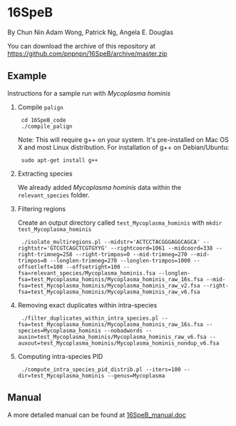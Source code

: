 16SpeB
===
By Chun Nin Adam Wong, Patrick Ng, Angela E. Douglas

You can download the archive of this repository at https://github.com/pnpnpn/16SpeB/archive/master.zip

Example
---

Instructions for a sample run with *Mycoplasma hominis*

1. Compile `palign`

        cd 16SpeB_code
        ./compile_palign

    Note: This will require g++ on your system. It's pre-installed on Mac OS X and
    most Linux distribution. For installation of g++ on Debian/Ubuntu:

        sudo apt-get install g++

2. Extracting species

    We already added *Mycoplasma hominis* data within the `relevant_species` folder.

3. Filtering regions

    Create an output directory called `test_Mycoplasma_hominis` with `mkdir test_Mycoplasma_hominis`

        ./isolate_multiregions.pl --midstr='ACTCCTACGGGAGGCAGCA' --rightstr='GTCGTCAGCTCGTGYYG' --rightcoord=1061 --midcoord=338 --right-trimneg=258 --right-trimpos=0 --mid-trimneg=270 --mid-trimpos=0 --longlen-trimneg=270 --longlen-trimpos=1000 --offsetleft=100 --offsetright=100 --fsa=relevant_species/Mycoplasma_hominis.fsa --longlen-fsa=test_Mycoplasma_hominis/Mycoplasma_hominis_raw_16s.fsa --mid-fsa=test_Mycoplasma_hominis/Mycoplasma_hominis_raw_v2.fsa --right-fsa=test_Mycoplasma_hominis/Mycoplasma_hominis_raw_v6.fsa

4. Removing exact duplicates within intra-species

        ./filter_duplicates_within_intra_species.pl --fsa=test_Mycoplasma_hominis/Mycoplasma_hominis_raw_16s.fsa --species=Mycoplasma_hominis --nobadwords --auxin=test_Mycoplasma_hominis/Mycoplasma_hominis_raw_v6.fsa --auxout=test_Mycoplasma_hominis/Mycoplasma_hominis_nondup_v6.fsa

5. Computing intra-species PID

        ./compute_intra_species_pid_distrib.pl --iters=100 --dir=test_Mycoplasma_hominis --genus=Mycoplasma

Manual
---

A more detailed manual can be found at [16SpeB_manual.doc](docs/16SpeB_manual.doc?raw=1)
